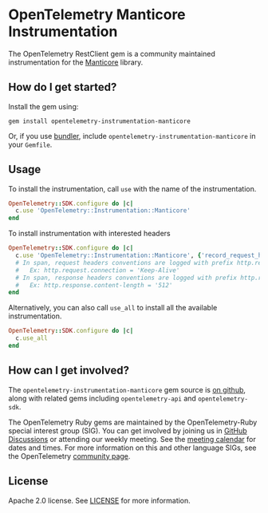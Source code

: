 # OpenTelemetry Manticore Instrumentation

The OpenTelemetry RestClient gem is a community maintained instrumentation for the [Manticore][manticore-home] library.

## How do I get started?

Install the gem using:

```
gem install opentelemetry-instrumentation-manticore
```

Or, if you use [bundler][bundler-home], include `opentelemetry-instrumentation-manticore` in your `Gemfile`.

## Usage

To install the instrumentation, call `use` with the name of the instrumentation.

```ruby
OpenTelemetry::SDK.configure do |c|
  c.use 'OpenTelemetry::Instrumentation::Manticore'
end
```

To install instrumentation with interested headers
```ruby
OpenTelemetry::SDK.configure do |c|
  c.use 'OpenTelemetry::Instrumentation::Manticore', {'record_request_headers_list'=>['Connection'], 'record_response_headers_list' => ['content-length']
  # In span, request headers conventions are logged with prefix http.request.*.
  #   Ex: http.request.connection = 'Keep-Alive'
  # In span, response headers conventions are logged with prefix http.response.*.
  #   Ex: http.response.content-length = '512'
end
```


Alternatively, you can also call `use_all` to install all the available instrumentation.

```ruby
OpenTelemetry::SDK.configure do |c|
  c.use_all
end
```

## How can I get involved?

The `opentelemetry-instrumentation-manticore` gem source is [on github][repo-github], along with related gems including `opentelemetry-api` and `opentelemetry-sdk`.

The OpenTelemetry Ruby gems are maintained by the OpenTelemetry-Ruby special interest group (SIG). You can get involved by joining us in [GitHub Discussions][discussions-url] or attending our weekly meeting. See the [meeting calendar][community-meetings] for dates and times. For more information on this and other language SIGs, see the OpenTelemetry [community page][ruby-sig].

## License

Apache 2.0 license. See [LICENSE][license-github] for more information.

[manticore-home]: https://github.com/cheald/manticore
[bundler-home]: https://bundler.io
[repo-github]: https://github.com/open-telemetry/opentelemetry-ruby
[license-github]: https://github.com/open-telemetry/opentelemetry-ruby/blob/main/LICENSE
[ruby-sig]: https://github.com/open-telemetry/community#ruby-sig
[community-meetings]: https://github.com/open-telemetry/community#community-meetings
[discussions-url]: https://github.com/open-telemetry/opentelemetry-ruby/discussions
